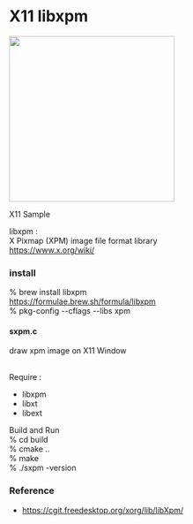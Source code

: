 X11 libxpm
===============

<image src="https://raw.githubusercontent.com/ohwada/MAC_cpp_Samples/master/x11/libxpm/screenshots/sxpm_gray_xpm.png" width="300" /> <br/>

X11 Sample <br/>

 libxpm :  <br/>
X Pixmap (XPM) image file format library  <br/>
https://www.x.org/wiki/  <br/>

### install
% brew install libxpm  <br/>
https://formulae.brew.sh/formula/libxpm  <br/>
% pkg-config --cflags --libs xpm  <br/>

#### sxpm.c  <br/>
draw xpm image on X11 Window <br/> <br/>

Require : <br/>
- libxpm  <br/>
- libxt  <br/>
- libext  <br/>

Build and Run <br/>
% cd build <br/>
% cmake .. <br/>
% make <br/>
% ./sxpm -version <br/>


### Reference
- https://cgit.freedesktop.org/xorg/lib/libXpm/



